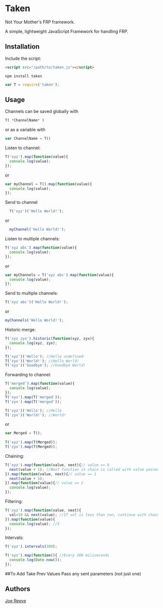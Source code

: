 # Taken
Not Your Mother's FRP framework.

A simple, lightweight JavaScript Framework for handling FRP.

## Installation

Include the script:

```html
<script src="/path/to/taken.js"></script>
```

```
npm install taken
```
```javascript
var T = require('taken');
```

## Usage

Channels can be saved globally with 
```javascript
T( *ChannelName* )
```
or as a variable with 
```javascript
var ChannelName = T()
```


Listen to channel:

```javascript
T('xyz').map(function(value){
  console.log(value);
});
```
or
```javascript
var myChannel = T().map(function(value){
  console.log(value);
});
```

Send to channel

```javascript
  T('xyz')('Hello World!');
```
or
```javascript
  myChannel('Hello World!');
```

Listen to multiple channels:

```javascript
T('xyz abc').map(function(value){
  console.log(value);
});
```
or
```javascript
var myChannels = T('xyz abc').map(function(value){
  console.log(value);
});
```

Send to multiple channels:

```javascript
T('xyz abc')('Hello World!');
```
or
```javascript
myChannels('Hello World!');
```


Historic merge:

```javascript
T('xyz zyx').historic(function(xyz, zyx){
  console.log(xyz, zyx);
});

T('xyz')('Hello'); //Hello undefined
T('zyx')('World!'); //Hello World!
T('xyz')('Goodbye'); //Goodbye World!
```

Forwarding to channel:

```javascript
T('merged').map(function(value){
  console.log(value);
});
T('xyz').map(T('merged'));
T('zyx').map(T('merged'));

T('xyz')('Hello'); //Hello
T('zyx')('World!'); //World!
```
or
```javascript
var Merged = T();
  
T('xyz').map(T(Merged));
T('zyx').map(T(Merged));
```

Chaining:

```javascript
T('xyz').map(function(value, next){// value == 0
  next(value + 1); //Next function in chain is called with value passed to next
}).map(function(value, next){// value == 1
  next(value + 1);
}).map(function(value){// value == 2
  console.log(value);
});
```

Filtering:

```javascript
T('xyz').map(function(value, next){
  val<10 && next(value); //If val is less than ten, continue with chain.
}).map(function(value){
  console.log(value); //5
});
```

Intervals:

```javascript
T('xyz').intervals(300);

T('xyz').map(function(){ //Every 300 miliseconds
  console.log(Date.now());
});
```


##To Add
Take
Prev Values
Pass any sent parameters (not just one)

## Authors

[Joe Reeve](https://github.com/isnit0)

